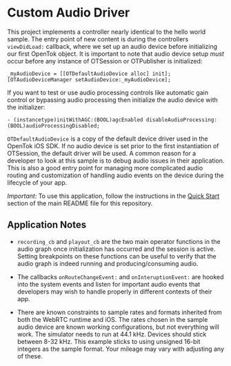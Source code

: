Custom Audio Driver
================================

This project implements a controller nearly identical to the hello world sample.
The entry point of new content is during the controllers `viewDidLoad:`
callback, where we set up an audio device before initializing our first OpenTok
object. It is important to note that audio device setup *must* occur before any
instance of OTSession or OTPublisher is initialized:
```
_myAudioDevice = [[OTDefaultAudioDevice alloc] init];
[OTAudioDeviceManager setAudioDevice:_myAudioDevice];
```
If you want to test or use audio processing controls like automatic gain control or bypassing audio processing then initialize the audio device with the initializer:
```
- (instancetype)initWithAGC:(BOOL)agcEnabled disableAudioProcessing:(BOOL)audioProcessingDisabled;
```

`OTDefaultAudioDevice` is a copy of the default device driver used in 
the OpenTok iOS SDK. If no audio device is set prior to the first instantiation
of OTSession, the default driver will be used. A common reason for a developer
to look at this sample is to debug audio issues in their application. This is
also a good entry point for managing more complicated audio routing and
customization of handling audio events on the device during the lifecycle of
your app.

*Important:* To use this application, follow the instructions in the
[Quick Start](../README.md#quick-start) section of the main README file
for this repository.

Application Notes
-----------------

* `recording_cb` and `playout_cb` are the two main operator functions in the
  audio graph once initialization has occurred and the session is active.
  Setting breakpoints on these functions can be useful to verify that the audio
  graph is indeed running and producing/consuming audio.

* The callbacks `onRouteChangeEvent:` and `onInteruptionEvent:` are hooked into
  the system events and listen for important audio events that developers may
  wish to handle properly in different contexts of their app.
  
* There are known constraints to sample rates and formats inherited from both
  the WebRTC runtime and iOS. The rates chosen in the sample audio device are
  known working configurations, but not everything will work. The simulator
  needs to run at 44.1 kHz. Devices should stick between 8-32 kHz. This example
  sticks to using unsigned 16-bit integers as the sample format. Your mileage
  may vary with adjusting any of these.
